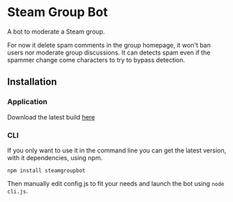 # Steam Group Bot

A bot to moderate a Steam group.

For now it delete spam comments in the group homepage, it won't ban users nor moderate group discussions. It can detects spam even if the spammer change come characters to try to bypass detection.

## Installation

### Application

Download the latest build [here](https://github.com/Jarzon/SteamGroupBot/releases)

### CLI

If you only want to use it in the command line you can get the latest version, with it dependencies, using npm.

    npm install steamgroupbot

Then manually edit config.js to fit your needs and launch the bot using `node cli.js`.